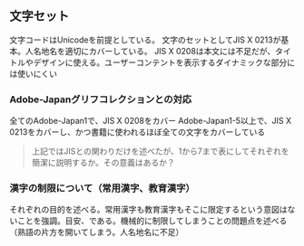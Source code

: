 ## 文字セット
文字コードはUnicodeを前提としている。
文字のセットとしてJIS X 0213が基本。人名地名を適切にカバーしている。
JIS X 0208は本文には不足だが、タイトルやデザインに使える。ユーザーコンテントを表示するダイナミックな部分には使いにくい

### Adobe-Japanグリフコレクションとの対応
全てのAdobe-Japan1で、JIS X 0208をカバー
Adobe-Japan1-5以上で、JIS X 0213をカバーし、かつ書籍に使われるほぼ全ての文字をカバーしている

>上記ではJISとの関わりだけを述べたが、1から7まで表にしてそれぞれを簡潔に説明するか。その意義はあるか？

### 漢字の制限について（常用漢字、教育漢字）
それぞれの目的を述べる。常用漢字も教育漢字もそこに限定するという意図はないことを強調。目安、である。機械的に制限してしまうことの問題点を述べる（熟語の片方を開いてしまう。人名地名に不足）
